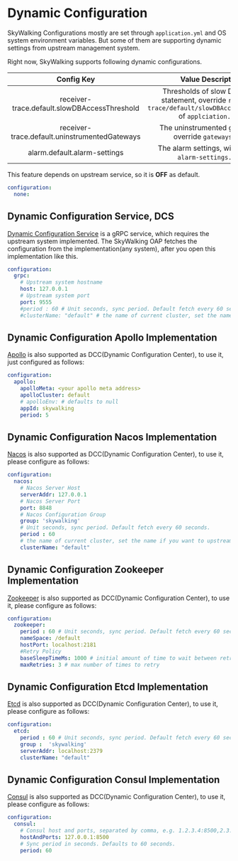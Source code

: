 # Dynamic Configuration
SkyWalking Configurations mostly are set through `application.yml` and OS system environment variables.
But some of them are supporting dynamic settings from upstream management system.

Right now, SkyWalking supports following dynamic configurations.

| Config Key | Value Description | Value Format Example |
|:----:|:----:|:----:|
|receiver-trace.default.slowDBAccessThreshold| Thresholds of slow Database statement, override `receiver-trace/default/slowDBAccessThreshold` of `applciation.yml`. | default:200,mongodb:50|
|receiver-trace.default.uninstrumentedGateways| The uninstrumented gateways, override `gateways.yml`. | same as [`gateways.yml`](uninstrumented-gateways.md#configuration-format) |
|alarm.default.alarm-settings| The alarm settings, will override `alarm-settings.yml`. | same as [`alarm-settings.yml`](backend-alarm.md) |


This feature depends on upstream service, so it is **OFF** as default.
```yaml
configuration:
  none:
```

## Dynamic Configuration Service, DCS
[Dynamic Configuration Service](../../../../oap-server/server-configuration/grpc-configuration-sync/src/main/proto/configuration-service.proto) 
is a gRPC service, which requires the upstream system implemented.
The SkyWalking OAP fetches the configuration from the implementation(any system), after you open this implementation like this.

```yaml
configuration:
  grpc:
    # Upstream system hostname
    host: 127.0.0.1
    # Upstream system port
    port: 9555
    #period : 60 # Unit seconds, sync period. Default fetch every 60 seconds.
    #clusterName: "default" # the name of current cluster, set the name if you want to upstream system known.  
```

## Dynamic Configuration Apollo Implementation

[Apollo](https://github.com/ctripcorp/apollo/) is also supported as DCC(Dynamic Configuration Center), to use it, just configured as follows:

```yaml
configuration:
  apollo:
    apolloMeta: <your apollo meta address>
    apolloCluster: default
    # apolloEnv: # defaults to null
    appId: skywalking
    period: 5
```

## Dynamic Configuration Nacos Implementation

[Nacos](https://github.com/alibaba/nacos) is also supported as DCC(Dynamic Configuration Center), to use it, please configure as follows:

```yaml
configuration:
  nacos:
    # Nacos Server Host
    serverAddr: 127.0.0.1
    # Nacos Server Port
    port: 8848
    # Nacos Configuration Group
    group: 'skywalking'
    # Unit seconds, sync period. Default fetch every 60 seconds.
    period : 60
    # the name of current cluster, set the name if you want to upstream system known.
    clusterName: "default"
```


## Dynamic Configuration Zookeeper Implementation

[Zookeeper](https://github.com/apache/zookeeper) is also supported as DCC(Dynamic Configuration Center), to use it, please configure as follows:

```yaml
configuration:
  zookeeper:
    period : 60 # Unit seconds, sync period. Default fetch every 60 seconds.
    nameSpace: /default
    hostPort: localhost:2181
    #Retry Policy
    baseSleepTimeMs: 1000 # initial amount of time to wait between retries
    maxRetries: 3 # max number of times to retry
```

## Dynamic Configuration Etcd Implementation

[Etcd](https://github.com/etcd-io/etcd) is also supported as DCC(Dynamic Configuration Center), to use it, please configure as follows:

```yaml
configuration:
  etcd:
    period : 60 # Unit seconds, sync period. Default fetch every 60 seconds.
    group :  'skywalking'
    serverAddr: localhost:2379
    clusterName: "default"
```

## Dynamic Configuration Consul Implementation

[Consul](https://github.com/rickfast/consul-client) is also supported as DCC(Dynamic Configuration Center), to use it, please configure as follows:

```yaml
configuration:
  consul:
    # Consul host and ports, separated by comma, e.g. 1.2.3.4:8500,2.3.4.5:8500
    hostAndPorts: 127.0.0.1:8500
    # Sync period in seconds. Defaults to 60 seconds.
    period: 60
```



